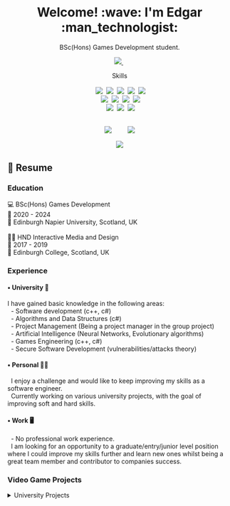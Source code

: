 <!--HEADER-->
<h1 align="center"> Welcome! :wave: I'm Edgar :man_technologist:</h1>
<p align="center"> BSc(Hons) Games Development student.</p>
  
<!--SOCIAL MEDIA-->
<p align="center">
  <a href="https://www.linkedin.com/in/edgar-park-706545b7/">
    <img src="https://img.shields.io/badge/linkedin-%230077B5.svg?&style=for-the-badge&logo=linkedin&logoColor=white" />
  </a>&nbsp;
</p>

<!--SKILLS-->
<p align='center'>
  Skills</br>
  <br>
  &nbsp;<img src="https://img.shields.io/badge/Visual_Studio-5C2D91?style=for-the-badge&logo=visual%20studio&logoColor=white"/>
  &nbsp;<img src="https://img.shields.io/badge/Visual%20Studio%20Code-0078d7.svg?style=for-the-badge&logo=visual-studio-code&logoColor=white"/>
  &nbsp;<img src="https://img.shields.io/badge/.NET-5C2D91?style=for-the-badge&logo=.net&logoColor=white"/>
  &nbsp;<img src="https://img.shields.io/badge/C%23-239120?style=for-the-badge&logo=c-sharp&logoColor=white"/>
  &nbsp;<img src="https://img.shields.io/badge/C%2B%2B-00599C?style=for-the-badge&logo=c%2B%2B&logoColor=white"/>
  <br>
  &nbsp;<img src="https://img.shields.io/badge/Unity-100000?style=for-the-badge&logo=unity&logoColor=white"/>
  &nbsp;<img src="https://img.shields.io/badge/adobe%20illustrator-%23FF9A00.svg?style=for-the-badge&logo=adobe%20illustrator&logoColor=white"/>
  &nbsp;<img src="https://img.shields.io/badge/Trello-%23026AA7.svg?style=for-the-badge&logo=Trello&logoColor=white"/>
  &nbsp;<img src="https://img.shields.io/badge/Windows-0078D6?style=for-the-badge&logo=windows&logoColor=white"/>
  <br>
  &nbsp;<img src="https://img.shields.io/badge/git-%23F05033.svg?style=for-the-badge&logo=git&logoColor=white"/>
  &nbsp;<img src="https://img.shields.io/badge/github-%23121011.svg?style=for-the-badge&logo=github&logoColor=white"/>
  &nbsp;<img src="https://img.shields.io/badge/Microsoft_Office-D83B01?style=for-the-badge&logo=microsoft-office&logoColor=white"/>
</p>    

<!--GITHUB STATS-->
<p align='center'>
</br>
  <a href="#"><img src="https://github-readme-stats.vercel.app/api?username=EdgarX202&show_icons=true&count_private=true&theme=gruvbox" width="400"></a>&nbsp;&nbsp;&nbsp;&nbsp;&nbsp;&nbsp;&nbsp;&nbsp;
  <a href="#"><img src="https://github-readme-stats.vercel.app/api/top-langs/?username=EdgarX202&theme=gruvbox" width="245"/></a>
</p>

<!--SUMMARY CARD-->
<p align='center'>
  <a href="#"><img src="https://github-profile-summary-cards.vercel.app/api/cards/profile-details?username=EdgarX202&theme=dark"/></a>
</p>

<h2>📃 Resume</h2>
<h3> Education </h3>
💻 BSc(Hons) Games Development</br>
📅 2020 - 2024</br>
📍 Edinburgh Napier University, Scotland, UK</br>
</br>
👨‍💻 HND Interactive Media and Design</br>
📅 2017 - 2019</br>
📍 Edinburgh College, Scotland, UK</br>

<h3> Experience </h3>
<h4> • University 🏫 </h4>
I have gained basic knowledge in the following areas:</br>
&nbsp;&nbsp;- Software development (c++, c#)</br>
&nbsp;&nbsp;- Algorithms and Data Structures (c#)</br>
&nbsp;&nbsp;- Project Management (Being a project manager in the group project)</br>
&nbsp;&nbsp;- Artificial Intelligence (Neural Networks, Evolutionary algorithms)</br>
&nbsp;&nbsp;- Games Engineering (c++, c#)</br>
&nbsp;&nbsp;- Secure Software Development (vulnerabilities/attacks theory)
  
<h4> • Personal 👨‍🎓 </h4>
&nbsp;&nbsp;I enjoy a challenge and would like to keep improving my skills as a software engineer.</br>
&nbsp;&nbsp;Currently working on various university projects, with the goal of improving soft and hard skills.</br>
  
<h4> • Work 🖥️ </h4>
&nbsp;&nbsp;- No professional work experience.</br>
&nbsp;&nbsp;I am looking for an opportunity to a graduate/entry/junior level position where I could improve my skills further and learn new ones whilst being a great team member and contributor to companies success.</br>

<h3>Video Game Projects</h3>
<details>
<summary>University Projects</summary>
<br>
• 2D Platformer. C#, Unity, Adobe Illustrator. I was primarly a project manager during this project.<br>
&nbsp;&nbsp; In addition, I took charge of creating visuals/UI, and one platformer level.
<img src='https://github.com/EdgarX202/AzollaGP/blob/master/34.gif' width='600'> </br>
<br>
• 2D Tower Defence game prototype. C#, Unity, Aseprite.
<img src='https://github.com/EdgarX202/2D-Tower-Defence/blob/master/demo.gif' width='600'> </br>
<br>
• 2D Platformer. C++, SFML, Adobe Illustrator. 
<img src='https://github.com/EdgarX202/MageMadnessGE/assets/79812399/59c202f2-7581-499b-b467-06ec2d2025b1' width='600'> </br>
</details>
<!--
<details>
  <summary>Personal Projects (under construction)</summary>
<br>
  - Projects currently in development.
</details>
--
<h3>Software Projects</h3>
<details>
<summary>Personal Projects (under construction)</summary>
<br>
- Projects currently in development.
</details>
-->
